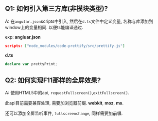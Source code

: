 ## Q1: 如何引入第三方库(非模块类型)?

A: 在`angular.json`scripts中引入, 然后在`d.ts`文件中定义变量, 名称与库添加到window上的变量相同. 以便ts能编译通过.

exp:
**angluar.json**
```json
scripts: ["node_modules/code-prettify/src/prettify.js"]
```

**d.ts**
```ts
declare var prettyPrint;
```





## Q2: 如何实现F11那样的全屏效果?

A: 使用HTML5中的api, `requestFullscreen()`,`exitFullscreen()`.

此api目前需要兼容处理, 需要加浏览器前缀.
**webkit**, **moz**, **ms**.

还可以添加全屏监听事件, `fullscreenchange`, 同样需要加前缀.